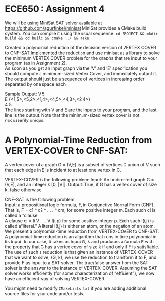 # ECE650 : Assignment 4
We will be using MiniSat SAT solver available at https://github.com/agurfinkel/minisat
MiniSat provides a CMake build system. You can compile it using the usual sequence:
`cd PROJECT && mkdir build && cd build && cmake ../ && make`

Created a polynomial reduction of the decision version of VERTEX COVER to CNF-SAT.Implemented
the reduction and use minisat as a library to solve the minimum VERTEX COVER problem for
the graphs that are input to your program (as in Assignment 2).  
As soon as you get an input graph via the ’V’ and ’E’ specification you should compute a
minimum-sized Vertex Cover, and immediately output it. The output should just be a sequence of
vertices in increasing order separated by one space each

Sample Output:
V 5  
E {<1,5>,<5,2>,<1,4>,<4,5>,<4,3>,<2,4>}  
4 5  
The lines starting with V and E are the inputs to your program, and the last line is the output.
Note that the minimum-sized vertex cover is not necessarily unique.  

# A Polynomial-Time Reduction from VERTEX-COVER to CNF-SAT:
A vertex cover of a graph G = (V,E) is a subset of vertices C union of V such that each edge in E is
incident to at least one vertex in C.  
  
VERTEX-COVER is the following problem:
Input: An undirected graph G = (V,E), and an integer k [0, |V|].
Output: True, if G has a vertex cover of size k, false otherwise  
  
  CNF-SAT is the following problem:  
  Input: a propositional logic formula, F, in Conjunctive Normal Form (CNF).  
  That is, F = c1 ^ c2 ^ . . . ^ cm, for some positive integer m. Each such ci is called a “clause  
  A clause ci = li V  . . . V l(i,p) for some positive integer p. Each such l(i,j) is called a“literal.” A literal l(i,j) is either an atom, or the negation of an atom.  
  We present a polynomial-time reduction from VERTEX-COVER to CNF-SAT. A polynomial-time
reduction is an algorithm that runs in time polynomial in its input. In our case, it takes as input
G, k and produces a formula F with the property that G has a vertex cover of size k if and only if
F is satisfiable.  
The use of such a reduction is that given an instance of VERTEX-COVER that we want to
solve, (G, k), we use the reduction to transform it to F, and provide F as input to a SAT solver.
The true/false answer from the SAT solver is the answer to the instance of VERTEX-COVER.
Assuming the SAT solver works efficiently (for some characterization of “efficient”), we now have
an efficient way of solving VERTEX-COVER.


You might need to modify `CMakeLists.txt` if you are adding additional
source files for your code and/or tests.


